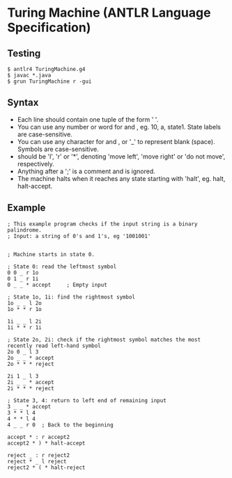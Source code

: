 Turing Machine (ANTLR Language Specification)
=============================================


Testing
-------

	$ antlr4 TuringMachine.g4 
	$ javac *.java
	$ grun TuringMachine r -gui


Syntax
------

- Each line should contain one tuple of the form '<current state> <current symbol> <new symbol> <direction> <new state>'.
- You can use any number or word for <current state> and <new state>, eg. 10, a, state1. State labels are case-sensitive.
- You can use any character for <current symbol> and <new symbol>, or '_' to represent blank (space). Symbols are case-sensitive.
- <direction> should be 'l', 'r' or '*', denoting 'move left', 'move right' or 'do not move', respectively.
- Anything after a ';' is a comment and is ignored.
- The machine halts when it reaches any state starting with 'halt', eg. halt, halt-accept.


Example
-------

	; This example program checks if the input string is a binary palindrome.
	; Input: a string of 0's and 1's, eg '1001001'
	
	
	; Machine starts in state 0.
	
	; State 0: read the leftmost symbol
	0 0 _ r 1o
	0 1 _ r 1i
	0 _ _ * accept     ; Empty input
	
	; State 1o, 1i: find the rightmost symbol
	1o _ _ l 2o
	1o * * r 1o
	
	1i _ _ l 2i
	1i * * r 1i
	
	; State 2o, 2i: check if the rightmost symbol matches the most recently read left-hand symbol
	2o 0 _ l 3
	2o _ _ * accept
	2o * * * reject
	
	2i 1 _ l 3
	2i _ _ * accept
	2i * * * reject
	
	; State 3, 4: return to left end of remaining input
	3 _ _ * accept
	3 * * l 4
	4 * * l 4
	4 _ _ r 0  ; Back to the beginning
	
	accept * : r accept2
	accept2 * ) * halt-accept
	
	reject _ : r reject2
	reject * _ l reject
	reject2 * ( * halt-reject

